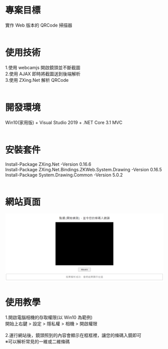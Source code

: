 # 專案目標  
實作 Web 版本的 QRCode 掃描器  
&emsp;  
# 使用技術  
1.使用 webcamjs 開啟鏡頭並不斷截圖  
2.使用 AJAX 即時將截圖送到後端解析  
3.使用 ZXing.Net 解析 QRCode  
&emsp;  
# 開發環境  
Win10(家用版) + Visual Studio 2019 + .NET Core 3.1 MVC  
&emsp;  
# 安裝套件  
Install-Package ZXing.Net -Version 0.16.6  
Install-Package ZXing.Net.Bindings.ZKWeb.System.Drawing -Version 0.16.5  
Install-Package System.Drawing.Common -Version 5.0.2  
&emsp;  
# 網站頁面  
![image](https://github.com/Jacky20200711/QRCodeScanner/blob/main/DEMO_01.PNG?raw=true)  
# 使用教學  
1.開啟電腦相機的存取權限(以 Win10 為範例)  
開始上右鍵 > 設定 > 隱私權 > 相機 > 開啟權限  
&emsp;  
2.運行網站後，鏡頭照到的內容會顯示在框框裡，讓您的條碼入鏡即可  
※可以解析常見的一維或二維條碼  
